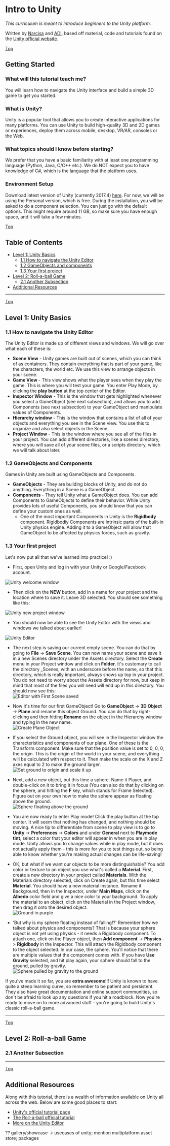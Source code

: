 <a id="top"></a>
# Intro to Unity

*This curriculum is meant to introduce beginners to the Unity platform.*

Written by [Narcisa](mailto:narcisa@adicu.com) and [ADI][adi], based off material, code and tutorials found on the [Unity official website][unity-website].

<a href="#top" class="top" id="getting-started">Top</a>
## Getting Started

### What will this tutorial teach me?
You will learn how to navigate the Unity interface and build a simple 3D game to get you started.

### What is Unity?
Unity is a popular tool that allows you to create interactive applications for many platforms. You can use Unity to build high-quality 3D and 2D games or experiences, deploy them across mobile, desktop, VR/AR, consoles or the Web.   

### What topics should I know before starting? 
We prefer that you have a basic familiarity with at least one programming language (Python, Java, C/C++ etc.). We do NOT expect you to have knowledge of C#, which is the language that the platform uses. 

### Environment Setup 
Download latest version of Unity (currently 2017.4) [here][unity-download]. For now, we will be using the Personal version, which is free. During the installation, you will be asked to do a component selection. You can just go with the default options. This might require around 11 GB, so make sure you have enough space, and it will take a few minutes.  


<a href="#top" class="top" id="table-of-contents">Top</a>
## Table of Contents

-	[Level 1: Unity Basics](#basics)
	-	[1.1 How to navigate the Unity Editor](#editor)
	-	[1.2 GameObjects and components](#objects-and-components)	
	-	[1.3 Your first project](#project)	
-	[Level 2: Roll-a-ball Game](#roll-a-ball)
	-	[2.1 Another Subsection](#another-subsection)
-   [Additional Resources](#additionalresources)


------------------------------
<a href="#top" class="top" id="basics">Top</a>
## Level 1: Unity Basics

<a id="editor"></a>
### 1.1 How to navigate the Unity Editor

The Unity Editor is made up of different views and windows. We will go over what each of these is:

- **Scene View** - Unity games are built out of scenes, which you can think of as containers. They contain everything that is part of your game, like the characters, the world etc. We use this view to arrange objects in your scene. 
- **Game View** - This view shows what the player sees when they play the game. This is where you will test your game. You enter Play Mode, by clicking the **play button** at the top center of the Editor.
- **Inspector Window** - This is the window that gets highlighted whenever you select a GameObject (see next subsection), and allows you to add Components (see next subsection) to your GameObject and manipulate values of Components.
- **Hierarchy window** - This is the window that contains a list of all of your objects and everything you see in the Scene view. You use this to organize and also select objects in the Scene.
- **Project Window** - This is the window where you see all of the files in your project. You can add different directories, like a scenes directory, where you will save all of your scene files, or a scripts directory, which we will talk about later.

<a id="objects-and-components"></a>
### 1.2 GameObjects and Components

Games in Unity are built using GameObjects and Components.  

- **GameObjects** - They are building blocks of Unity, and do not do anything. Everything in a Scene is a GameObject.
- **Components** - They tell Unity what a GameObject does. You can add Components to GameObjects to define their behavior. While Unity provides lots of useful Components, you should know that you can define your custom ones as well. 
	- One of the most important Components in Unity is the **Rigidbody** component. Rigidbodiy Components are intrinsic parts of the built-in Unity physics engine. Adding it to a GameObject will allow that GameObject to be affected by physics forces, such as gravity. 

<a id="project"></a>
### 1.3 Your first project

Let's now put all that we've learned into practice! :)

- First, open Unity and log in with your Unity or Google/Facebook account.
  
![Unity welcome window][welcome-window]  

- Then click on the **NEW** button, add in a name for your project and the location where to save it. Leave 3D selected. You should see something like this:  

![Unity new project window][new-project] 

- You should now be able to see the Unity Editor with the views and windows we talked about earlier!   

![Unity Editor][editor]

- The next step is saving our current empty scene. You can do that by going to **File** -> **Save Scene**. You can now name your scene and save it in a new Scenes directory under the Assets directory. Select the **Create** menu in your Project window and click on **Folder**. It's customary to call the directory \_Scenes, with an underscore before the name, so that this directory, which is really important, always shows up top in your project. You do not need to worry about the Assets directory for now, but keep in mind that most of the files you will need will end up in this directory. You should now see this:  
![Editor with First Scene saved][first-scene]  

- Now it's time for our first GameObject! Go to **GameObject** -> **3D Object** -> **Plane** and rename this object Ground. You can do that by right-clicking and then hitting **Rename** on the object in the Hierarchy window and typing in the new name.   
![Create Plane Object][plane]  

- If you select the Ground object, you will see in the Inspector window the characteristics and components of our plane. One of these is the Transform component. Make sure that the position value is set to 0, 0, 0, the origin. This is the origin of the world in your scene, and everything will be calculated with respect to it. Then make the scale on the X and Z axes equal to 2 to make the ground larger.  
![Set ground to origin and scale it up][ground-transform]   

- Next, add a new object, but this time a sphere. Name it Player, and double-click on it to bring it in focus (You can also do that by clicking on the sphere, and hitting the **F** key, which stands for Frame Selected). Figure out on your own how to make the sphere appear as floating above the ground.  
![Sphere floating above the ground][sphere]  

- You are now ready to enter Play mode! Click the play button at the top center. It will seem that nothing has changed, and nothing should be moving. A nice tip to differentiate from scene to play view is to go to **Unity** -> **Preferences** -> **Colors** and under **General** next to **Playmode tint**, select a color that your editor will appear in when you are in play mode. Unity allows you to change values while in play mode, but it does not actually apply them - this is more for you to test things out, so being able to know whether you're making actual changes can be life-saving!  
  
- OK, but what if we want our objects to be more distinguishable? You add color or texture to an object you use what's called a **Material**. First, create a new directory in your project called **Materials**. With the Materials directory selected, click on Create again, but this time select **Material**. You should have a new material instance. Rename it Background, then in the Inspector, under **Main Maps**, click on the **Albedo** color field and give a nice color to your background. To apply the material to an object, click on the Material in the Project window, then drag it onto the desired object.  
![Ground in purple][purple-ground]   

- 'But why is my sphere floating instead of falling!?' Remember how we talked about physics and components? That is because your sphere object is not yet using physics - it needs a Rigidbody component. To attach one, click on the Player object, then **Add component** -> **Physics** -> **Rigidbody** in the inspector. This will attach the Rigidbody component to the object selected. In our case, the sphere. You'll notice that there are multiple values that the component comes with. If you have **Use Gravity** selected, and hit play again, your sphere should fall to the ground, pulled by gravity.  
![Sphere pulled by gravity to the ground][gravity-sphere]  
  
If you've made it so far, you are **extra awesome**!!! Unity is known to have quite a steep learning curve, so remember to be patient and persistent. They also have great documentation and online support communities, so don't be afraid to look up any questions if you hit a roadblock. Now you're ready to move on to more advanced stuff - you're going to build Unity's classic roll-a-ball game.  
___________
<a href="#top" class="top" id="roll-a-ball">Top</a>
## Level 2: Roll-a-ball Game

<a id="another-subsection"></a>
### 2.1 Another Subsection

___________
<a href="#top" class="top" id="additionalresources">Top</a>
## Additional Resources

Along with this tutorial, there is a wealth of information available on Unity all across the web. Below are some good places to start:

- [Unity's official tutorial page][unity-tutorials]
- [The Roll-a-ball official tutorial][roll-a-ball]
- [More on the Unity Editor][editor-mike-geig]

?? gallery/showcase -> usecases of unity; mention multiplatform 
asset store; packages

[unity-website]: https://unity.com/
[github]: https://github.com/narcisacodreanu/intro-to-unity.git
[unity-download]: https://store.unity.com/
[unity-tutorials]: https://unity3d.com/learn/tutorials
[editor-mike-geig]: https://unity3d.com/learn/tutorials/topics/interface-essentials/editor-basics
[adi]: http://adicu.com
[roll-a-ball]: https://unity3d.com/learn/tutorials/projects/roll-ball-tutorial/introduction-roll-ball
[welcome-window]: imgs/welcome-window.png
[new-project]: imgs/new-project-window.png 
[editor]: imgs/editor.png 
[first-scene]: imgs/first-scene.png
[plane]: imgs/plane.png
[ground-transform]: imgs/ground-transform.png
[sphere]: imgs/sphere.png
[purple-ground]: imgs/purple-ground.png
[gravity-sphere]: imgs/gravity-sphere.png
 
